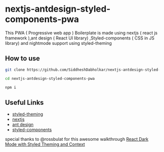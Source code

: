 # nextjs-antdesign-styled-components-pwa
This PWA ( Progressive web app ) Boilerplate is made using nextjs ( react js framework ),ant design ( React UI library) ,Styled-components ( CSS in JS library) and 
nightmode support using styled-theming

## How to use

```bash
git clone https://github.com/SiddheshDabholkar/nextjs-antdesign-styled-components-pwa.git

cd nextjs-antdesign-styled-components-pwa

npm i

```

## Useful Links

- [styled-theming](https://jamie.build/styled-theming.html)
- [nextjs](https://nextjs.org/)
- [ant design](https://ant.design/)
- [styled-components](https://styled-components.com/)

special thanks to @rossbulat for this awesome walkthrough [React Dark Mode with Styled Theming and Context](https://rossbulat.medium.com/react-dark-mode-with-styled-theming-and-context-57557de6400)
